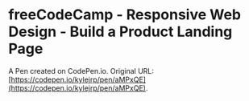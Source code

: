 # freeCodeCamp - Responsive Web Design - Build a Product Landing Page

A Pen created on CodePen.io. Original URL: [https://codepen.io/kylejrp/pen/aMPxQE](https://codepen.io/kylejrp/pen/aMPxQE).


